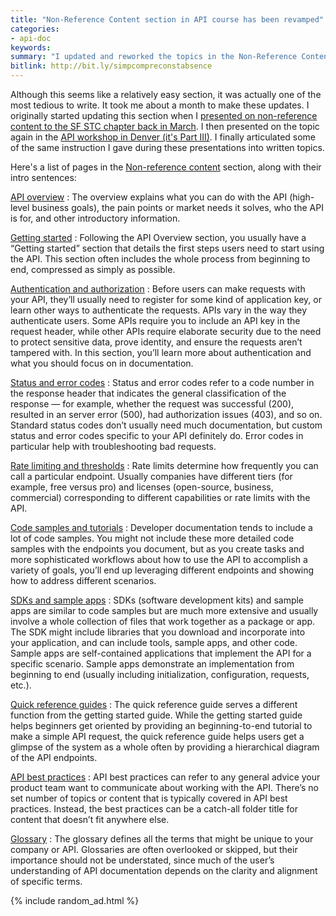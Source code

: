 ```yaml
---
title: "Non-Reference Content section in API course has been revamped"
categories:
- api-doc
keywords:
summary: "I updated and reworked the topics in the Non-Reference Content section in my API doc course. This section includes the following topics: API overview, Getting started, Authentication and authorization, Status and error codes, Rate limiting and thresholds, Code samples and tutorials, SDKs and sample apps, Quick reference guides, API best practices, and Glossary. These sections are important in API documentation but tend to be overlooked as most discussions around API documentation focus on endpoint documentation only."
bitlink: http://bit.ly/simpcompreconstabsence
---
```


Although this seems like a relatively easy section, it was actually one of the most tedious to write. It took me about a month to make these updates. I originally started updating this section when I [presented on non-reference content to the SF STC chapter back in March](http://idratherbewriting.com/2018/03/08/stc-sf-preso-nonreference-api-docs/). I then presented on the topic again in the [API workshop in Denver (it's Part III)](http://idratherbewriting.com/2018/03/12/api-documentation-workshop-in-denver/#video-recordings). I finally articulated some of the same instruction I gave during these presentations into written topics.

Here's a list of pages in the [Non-reference content](http://idratherbewriting.com/learnapidoc/docnonref.html) section, along with their intro sentences:

[API overview](http://idratherbewriting.com/learnapidoc/docapis_doc_overview.html)
: The overview explains what you can do with the API (high-level business goals), the pain points or market needs it solves, who the API is for, and other introductory information.

[Getting started](http://idratherbewriting.com/learnapidoc/docapis_doc_getting_started_section.html)
: Following the API Overview section, you usually have a “Getting started” section that details the first steps users need to start using the API. This section often includes the whole process from beginning to end, compressed as simply as possible.

[Authentication and authorization](http://idratherbewriting.com/learnapidoc/docapis_more_about_authorization.html)
: Before users can make requests with your API, they’ll usually need to register for some kind of application key, or learn other ways to authenticate the requests. APIs vary in the way they authenticate users. Some APIs require you to include an API key in the request header, while other APIs require elaborate security due to the need to protect sensitive data, prove identity, and ensure the requests aren’t tampered with. In this section, you’ll learn more about authentication and what you should focus on in documentation.

[Status and error codes](http://idratherbewriting.com/learnapidoc/docapis_doc_status_codes.html)
: Status and error codes refer to a code number in the response header that indicates the general classification of the response — for example, whether the request was successful (200), resulted in an server error (500), had authorization issues (403), and so on. Standard status codes don’t usually need much documentation, but custom status and error codes specific to your API definitely do. Error codes in particular help with troubleshooting bad requests.

[Rate limiting and thresholds](http://idratherbewriting.com/learnapidoc/docapis_rate_limiting_and_thresholds.html)
: Rate limits determine how frequently you can call a particular endpoint. Usually companies have different tiers (for example, free versus pro) and licenses (open-source, business, commercial) corresponding to different capabilities or rate limits with the API.

[Code samples and tutorials](http://idratherbewriting.com/learnapidoc/docapis_codesamples_bestpractices.html)
: Developer documentation tends to include a lot of code samples. You might not include these more detailed code samples with the endpoints you document, but as you create tasks and more sophisticated workflows about how to use the API to accomplish a variety of goals, you’ll end up leveraging different endpoints and showing how to address different scenarios.

[SDKs and sample apps](http://idratherbewriting.com/learnapidoc/docapis_sdks_and_sample_apps.html)
: SDKs (software development kits) and sample apps are similar to code samples but are much more extensive and usually involve a whole collection of files that work together as a package or app. The SDK might include libraries that you download and incorporate into your application, and can include tools, sample apps, and other code. Sample apps are self-contained applications that implement the API for a specific scenario. Sample apps demonstrate an implementation from beginning to end (usually including initialization, configuration, requests, etc.).

[Quick reference guides](http://idratherbewriting.com/learnapidoc/docapis_doc_quick_reference.html)
: The quick reference guide serves a different function from the getting started guide. While the getting started guide helps beginners get oriented by providing an beginning-to-end tutorial to make a simple API request, the quick reference guide helps users get a glimpse of the system as a whole often by providing a hierarchical diagram of the API endpoints.

[API best practices](http://idratherbewriting.com/learnapidoc/docapis_best_practices_with_api.html)
: API best practices can refer to any general advice your product team want to communicate about working with the API. There’s no set number of topics or content that is typically covered in API best practices. Instead, the best practices can be a catch-all folder title for content that doesn’t fit anywhere else.

[Glossary](http://idratherbewriting.com/learnapidoc/docapis_glossary_section.html)
: The glossary defines all the terms that might be unique to your company or API. Glossaries are often overlooked or skipped, but their importance should not be understated, since much of the user’s understanding of API documentation depends on the clarity and alignment of specific terms.


{% include random_ad.html %}
